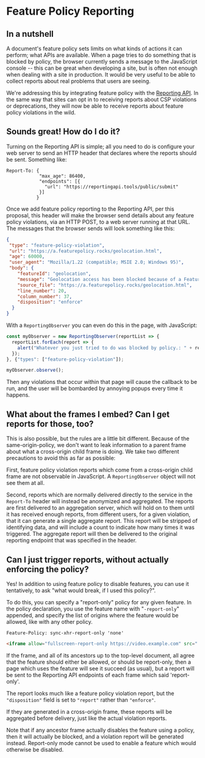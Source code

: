 Feature Policy Reporting
========================

In a nutshell
-------------

A document's feature policy sets limits on what kinds of actions it can
perform; what APIs are available. When a page tries to do something that is
blocked by policy, the browser currently sends a message to the JavaScript
console -- this can be great when developing a site, but is often not enough
when dealing with a site in production. It would be very useful to be able to
collect reports about real problems that users are seeing.

We're addressing this by integrating feature policy with the
[Reporting API](https://wicg.github.io/reporting/). In the same way that sites
can opt in to receiving reports about CSP violations or deprecations, they will
now be able to receive reports about feature policy violations in the wild.

Sounds great! How do I do it?
-------------

Turning on the Reporting API is simple; all you need to do is configure your
web server to send an HTTP header that declares where the reports should be
sent. Something like:

```http
Report-To: {
            "max_age": 86400,
            "endpoints": [{
              "url": "https://reportingapi.tools/public/submit"
            }]
           }
```

Once we add feature policy reporting to the Reporting API, per this proposal,
this header will make the browser send details about any feature policy
violations, via an HTTP POST, to a web server running at that URL. The messages
that the browser sends will look something like this:

```json
{
 "type": "feature-policy-violation",
 "url": "https://a.featurepolicy.rocks/geolocation.html",
 "age": 60000,
 "user_agent": "Mozilla/1.22 (compatible; MSIE 2.0; Windows 95)",
 "body": {
    "featureId": "geolocation",
    "message": "Geolocation access has been blocked because of a Feature Policy applied to the current document. See https://goo.gl/EuHzyv for more details.",
    "source_file": "https://a.featurepolicy.rocks/geolocation.html",
    "line_number": 20,
    "column_number": 37,
    "disposition": "enforce"
  }
}
```

With a `ReportingObserver` you can even do this in the page, with
JavaScript:

```javascript
const myObserver = new ReportingObserver(reportList => {
  reportList.forEach(report => {
    alert("Whatever you just tried to do was blocked by policy.: " + report.body.feature);
  });
}, {"types": ["feature-policy-violation"]);

myObserver.observe();
```

Then any violations that occur within that page will cause the callback to be
run, and the user will be bombarded by annoying popups every time it happens.

What about the frames I embed? Can I get reports for those, too?
-------------

This is also possible, but the rules are a little bit different. Because of the
same-origin-policy, we don't want to leak information to a parent frame about
what a cross-origin child frame is doing. We take two different precautions to
avoid this as far as possible:

First, feature policy violation reports which come from a cross-origin child
frame are not observable in JavaScript. A `ReportingObserver` object will not see
them at all.

Second, reports which are normally delivered directly to the service in the
`Report-To` header will instead be anonymized and aggregated. The reports are
first delivered to an aggregation server, which will hold on to them until it
has received enough reports, from different users, for a given violation, that
it can generate a single aggregate report. This report will be stripped of
identifying data, and will include a count to indicate how many times it was
triggered. The aggregate report will then be delivered to the original
reporting endpoint that was specified in the header.

Can I just trigger reports, without actually enforcing the policy?
-------------

Yes! In addition to using feature policy to disable features, you can use it
tentatively, to ask "what would break, if I used this policy?".

To do this, you can specify a "report-only" policy for any given feature. In
the policy declaration, you use the feature name with "`-report-only`" appended,
and specify the list of origins where the feature would be allowed, like with
any other policy.

```http
Feature-Policy: sync-xhr-report-only 'none'
```

```html
<iframe allow="fullscreen-report-only https://video.example.com" src="..."></iframe>
```

If the frame, and all of its ancestors up to the top-level document, all agree
that the feature should either be allowed, or should be report-only, then a
page which uses the feature will see it succeed (as usual), but a report will
be sent to the Reporting API endpoints of each frame which said 'report-only'.

The report looks much like a feature policy violation report, but the
`"disposition"` field is set to `"report"` rather than `"enforce"`.

If they are generated in a cross-origin frame, these reports will be aggregated
before delivery, just like the actual violation reports.

Note that if any ancestor frame actually disables the feature using a policy,
then it will actually be blocked, and a violation report will be generated
instead. Report-only mode cannot be used to enable a feature which would
otherwise be disabled.
